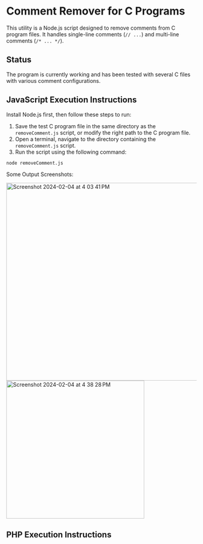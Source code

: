 # Comment Remover for C Programs

This utility is a Node.js script designed to remove comments from C program files. It handles single-line comments (`// ...`) and multi-line comments (`/* ... */`).

## Status

The program is currently working and has been tested with several C files with various comment configurations.

## JavaScript Execution Instructions

Install Node.js first, then follow these steps to run:

1. Save the test C program file in the same directory as the `removeComment.js` script, or modify the right path to the C program file.
2. Open a terminal, navigate to the directory containing the `removeComment.js` script.
3. Run the script using the following command:

```bash
node removeComment.js
```

Some Output Screenshots:

<img width="523" alt="Screenshot 2024-02-04 at 4 03 41 PM" src="https://github.com/AileenDon/removeComment/assets/120889846/1c1e112f-8307-47ea-9418-50fdb81b6773">
<img width="365" alt="Screenshot 2024-02-04 at 4 38 28 PM" src="https://github.com/AileenDon/removeComment/assets/120889846/7e761c7d-6977-4eac-ba68-c17903bbbfb1">


## PHP Execution Instructions
